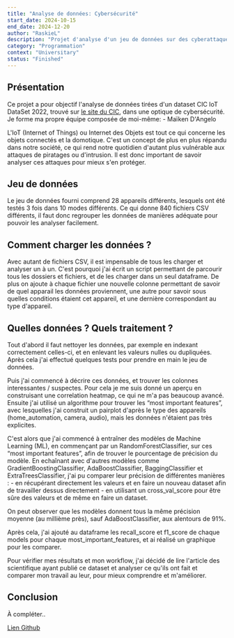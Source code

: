 ```yaml
---
title: "Analyse de données: Cybersécurité"
start_date: 2024-10-15
end_date: 2024-12-20
author: "RaskieL"
description: "Projet d'analyse d'un jeu de données sur des cyberattaques simulées sur des objets connectés. Utilisation de Python et de Machine Learning."
category: "Programmation"
context: "Universitary"
status: "Finished"
---
```


## Présentation

Ce projet a pour objectif l'analyse de données tirées d'un dataset CIC IoT DataSet 2022, trouvé sur [le site du CIC](https://www.unb.ca/cic/datasetsiotdataset-2022.html), dans une optique de cybersécurité. Je forme ma propre équipe composée de moi-même: - Maïken D'Angelo 

L'IoT (Internet of Things) ou Internet des Objets est tout ce qui concerne les objets connectés et la domotique. C'est un concept de plus en plus répandu dans notre société, ce qui rend notre quotidien d'autant plus vulnérable aux attaques de piratages ou d'intrusion. Il est donc important de savoir analyser ces attaques pour mieux s'en protéger.

## Jeu de données

Le jeu de données fourni comprend 28 appareils différents, lesquels ont été testés 3 fois dans 10 modes différents. Ce qui donne 840 fichiers CSV différents, il faut donc regrouper les données de manières adéquate pour pouvoir les analyser facilement. 

## Comment charger les données ?

Avec autant de fichiers CSV, il est impensable de tous les charger et analyser un à un. C'est pourquoi j'ai écrit un script permettant de parcourir tous les dossiers et fichiers, et de les charger dans un seul dataframe. De plus on ajoute à chaque fichier une nouvelle colonne permettant de savoir de quel apparail les données proviennent, une autre pour savoir sous quelles conditions étaient cet appareil, et une dernière correspondant au type d'appareil.

## Quelles données ? Quels traitement ?

Tout d'abord il faut nettoyer les données, par exemple en indexant correctement celles-ci, et en enlevant les valeurs nulles ou dupliquées. Après cela j'ai effectué quelques tests pour prendre en main le jeu de données.

Puis j'ai commencé à décrire ces données, et trouver les colonnes interessantes / suspectes. Pour cela je me suis donné un aperçu en construisant une correlation heatmap, ce qui ne m'a pas beaucoup avancé. Ensuite j'ai utilisé un algorithme pour trouver les “most important features”, avec lesquelles j'ai construit un pairplot d'après le type des appareils (home_automation, camera, audio), mais les données n'étaient pas très explicites.

C'est alors que j'ai commencé à entraîner des modèles de Machine Learning (ML), en commençant par un RandomForestClassifier, sur ces “most important features”, afin de trouver le pourcentage de précision du modèle. En echaînant avec d'autres modèles comme GradientBoostingClassifier, AdaBoostClassifier, BaggingClassifier et ExtraTreesClassifier, j'ai pu comparer leur précision de différentes manières : - en récupérant directement les valeurs et en faire un nouveau dataset afin de travailler dessus directement - en utilisant un cross_val_score pour être sûre des valeurs et de même en faire un dataset.

On peut observer que les modèles donnent tous la même précision moyenne (au millième près), sauf AdaBoostClassifier, aux alentours de 91%.

Après cela, j'ai ajouté au dataframe les recall_score et f1_score de chaque models pour chaque most_important_features, et ai réalisé un graphique pour les comparer.

Pour vérifier mes résultats et mon workflow, j'ai décidé de lire l'article des scientifique ayant publié ce dataset et analyser ce qu'ils ont fait et comparer mon travail au leur, pour mieux comprendre et m'améliorer.

## Conclusion

À compléter..

[Lien Github](#)